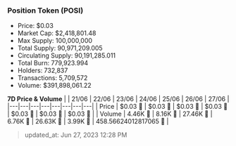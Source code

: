 
  ### Position Token (POSI)
  - Price: $0.03
  - Market Cap: $2,418,801.48
  - Max Supply: 100,000,000
  - Total Supply: 90,971,209.005
  - Circulating Supply: 90,191,285.011
  - Total Burn: 779,923.994
  - Holders: 732,837
  - Transactions: 5,709,572
  - Volume: $391,898,061.22

  **7D Price & Volume**
  | | 21&#x2F;06 | 22&#x2F;06 | 23&#x2F;06 | 24&#x2F;06 | 25&#x2F;06 | 26&#x2F;06 | 27&#x2F;06 |
  |---|---|---|---|---|---|---|---|
  | Price | $0.03 🚀 | $0.03 🚀 | $0.03 🚀 | $0.03 🔻 | $0.03 🔻 | $0.03 🔻 | $0.03 🚀 |
  | Volume | 4.46K 🔻 | 8.16K 🚀 | 27.46K 🚀 | 6.76K 🔻 | 26.63K 🚀 | 3.99K 🔻 | 458.56624012817065 🔻 |

  > updated_at: Jun 27, 2023 12:28 PM
